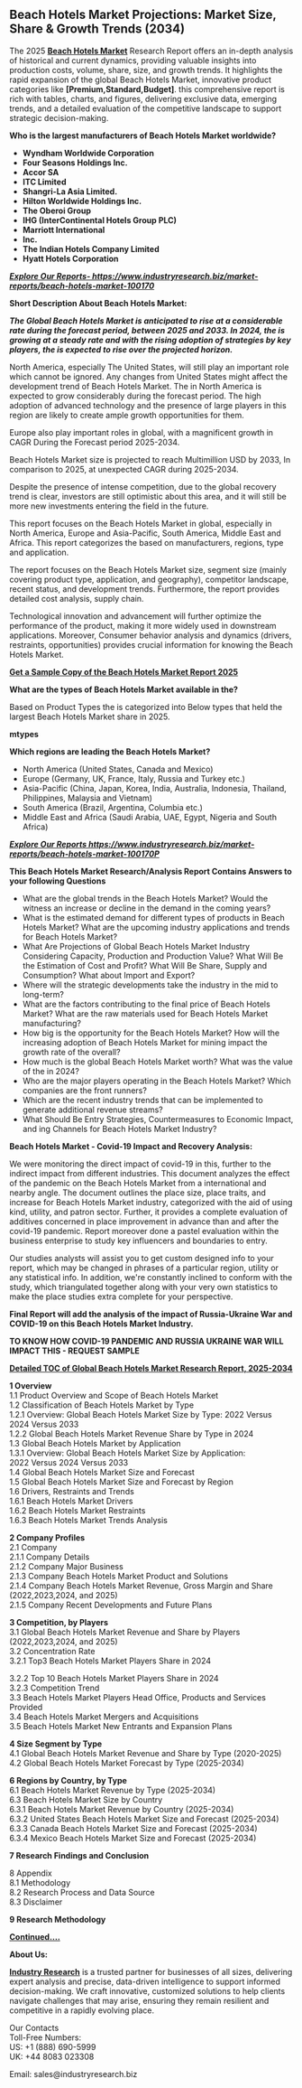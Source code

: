 <h2><strong>Beach Hotels Market Projections: Market Size, Share & Growth Trends (2034)</strong></h2><p>The 2025&nbsp;<strong><a href="https://www.industryresearch.biz/market-reports/beach-hotels-market-100170">Beach Hotels Market</a></strong>&nbsp;Research Report offers an in-depth analysis of historical and current dynamics, providing valuable insights into production costs, volume, share, size, and growth trends. It highlights the rapid expansion of the global Beach Hotels Market, innovative product categories like&nbsp;<strong>[Premium,Standard,Budget]</strong>. this comprehensive report is rich with tables, charts, and figures, delivering exclusive data, emerging trends, and a detailed evaluation of the competitive landscape to support strategic decision-making.</p><p><strong>Who is the largest manufacturers of Beach Hotels Market worldwide?</strong></p><p><strong><ul><li>Wyndham Worldwide Corporation</li><li>Four Seasons Holdings Inc.</li><li>Accor SA</li><li>ITC Limited</li><li>Shangri-La Asia Limited.</li><li>Hilton Worldwide Holdings Inc.</li><li>The Oberoi Group</li><li>IHG (InterContinental Hotels Group PLC)</li><li>Marriott International</li><li> Inc.</li><li>The Indian Hotels Company Limited</li><li>Hyatt Hotels Corporation</li></ul></strong></p><p><strong><em><a href="https://www.industryresearch.biz/enquiry/request-sample/100170">Explore Our Reports-&nbsp;https://www.industryresearch.biz/market-reports/beach-hotels-market-100170</a></em></strong></p><p><strong>Short Description About Beach Hotels Market:</strong></p><p><strong><em>The Global Beach Hotels Market is anticipated to rise at a considerable rate during the forecast period, between 2025 and 2033. In 2024, the is growing at a steady rate and with the rising adoption of strategies by key players, the is expected to rise over the projected horizon.</em></strong></p><p>North America, especially The United States, will still play an important role which cannot be ignored. Any changes from United States might affect the development trend of Beach Hotels Market. The in North America is expected to grow considerably during the forecast period. The high adoption of advanced technology and the presence of large players in this region are likely to create ample growth opportunities for them.</p><p>Europe also play important roles in global, with a magnificent growth in CAGR During the Forecast period 2025-2034.</p><p>Beach Hotels Market size is projected to reach Multimillion USD by 2033, In comparison to 2025, at unexpected CAGR during 2025-2034.</p><p>Despite the presence of intense competition, due to the global recovery trend is clear, investors are still optimistic about this area, and it will still be more new investments entering the field in the future.</p><p>This report focuses on the Beach Hotels Market in global, especially in North America, Europe and Asia-Pacific, South America, Middle East and Africa. This report categorizes the based on manufacturers, regions, type and application.</p><p>The report focuses on the Beach Hotels Market size, segment size (mainly covering product type, application, and geography), competitor landscape, recent status, and development trends. Furthermore, the report provides detailed cost analysis, supply chain.</p><p>Technological innovation and advancement will further optimize the performance of the product, making it more widely used in downstream applications. Moreover, Consumer behavior analysis and dynamics (drivers, restraints, opportunities) provides crucial information for knowing the Beach Hotels Market.</p><p><strong><a href="https://www.industryresearch.biz/enquiry/request-sample/100170">Get a Sample Copy of the Beach Hotels Market Report 2025</a></strong></p><p><strong>What are the types of Beach Hotels Market available in the?</strong></p><p>Based on Product Types the is categorized into Below types that held the largest Beach Hotels Market share in 2025.</p><p><strong>mtypes</strong></p><p><strong>Which regions are leading the Beach Hotels Market?</strong></p><ul><li>North America (United States, Canada and Mexico)</li><li>Europe (Germany, UK, France, Italy, Russia and Turkey etc.)</li><li>Asia-Pacific (China, Japan, Korea, India, Australia, Indonesia, Thailand, Philippines, Malaysia and Vietnam)</li><li>South America (Brazil, Argentina, Columbia etc.)</li><li>Middle East and Africa (Saudi Arabia, UAE, Egypt, Nigeria and South Africa)</li></ul><p><strong><em><a href="https://www.industryresearch.biz/market-reports/beach-hotels-market-100170">Explore Our Reports https://www.industryresearch.biz/market-reports/beach-hotels-market-100170P</a></em></strong></p><p><strong>This Beach Hotels Market Research/Analysis Report Contains Answers to your following Questions</strong></p><ul><li>What are the global trends in the Beach Hotels Market? Would the witness an increase or decline in the demand in the coming years?</li><li>What is the estimated demand for different types of products in Beach Hotels Market? What are the upcoming industry applications and trends for Beach Hotels Market?</li><li>What Are Projections of Global Beach Hotels Market Industry Considering Capacity, Production and Production Value? What Will Be the Estimation of Cost and Profit? What Will Be Share, Supply and Consumption? What about Import and Export?</li><li>Where will the strategic developments take the industry in the mid to long-term?</li><li>What are the factors contributing to the final price of Beach Hotels Market? What are the raw materials used for Beach Hotels Market manufacturing?</li><li>How big is the opportunity for the Beach Hotels Market? How will the increasing adoption of Beach Hotels Market for mining impact the growth rate of the overall?</li><li>How much is the global Beach Hotels Market worth? What was the value of the in 2024?</li><li>Who are the major players operating in the Beach Hotels Market? Which companies are the front runners?</li><li>Which are the recent industry trends that can be implemented to generate additional revenue streams?</li><li>What Should Be Entry Strategies, Countermeasures to Economic Impact, and ing Channels for Beach Hotels Market Industry?</li></ul><p><strong>Beach Hotels Market - Covid-19 Impact and Recovery Analysis:</strong></p><p>We were monitoring the direct impact of covid-19 in this, further to the indirect impact from different industries. This document analyzes the effect of the pandemic on the Beach Hotels Market from a international and nearby angle. The document outlines the place size, place traits, and increase for Beach Hotels Market industry, categorized with the aid of using kind, utility, and patron sector. Further, it provides a complete evaluation of additives concerned in place improvement in advance than and after the covid-19 pandemic. Report moreover done a pastel evaluation within the business enterprise to study key influencers and boundaries to entry.</p><p>Our studies analysts will assist you to get custom designed info to your report, which may be changed in phrases of a particular region, utility or any statistical info. In addition, we're constantly inclined to conform with the study, which triangulated together along with your very own statistics to make the place studies extra complete for your perspective.</p><p><strong>Final Report will add the analysis of the impact of Russia-Ukraine War and COVID-19 on this Beach Hotels Market Industry.</strong></p><p><strong>TO KNOW HOW COVID-19 PANDEMIC AND RUSSIA UKRAINE WAR WILL IMPACT THIS - REQUEST SAMPLE</strong></p><p><strong><a href="https://www.industryresearch.biz/market-reports/beach-hotels-market-100170">Detailed TOC of Global Beach Hotels Market Research Report, 2025-2034</a></strong></p><p><strong>1 Overview</strong><br /> 1.1 Product Overview and Scope of Beach Hotels Market<br /> 1.2 Classification of Beach Hotels Market by Type<br /> 1.2.1 Overview: Global Beach Hotels Market Size by Type: 2022 Versus 2024 Versus 2033<br /> 1.2.2 Global Beach Hotels Market Revenue Share by Type in 2024<br /> 1.3 Global Beach Hotels Market by Application<br /> 1.3.1 Overview: Global Beach Hotels Market Size by Application: 2022&nbsp;Versus 2024 Versus 2033<br /> 1.4 Global Beach Hotels Market Size and Forecast<br /> 1.5 Global Beach Hotels Market Size and Forecast by Region<br /> 1.6 Drivers, Restraints and Trends<br /> 1.6.1 Beach Hotels Market Drivers<br /> 1.6.2 Beach Hotels Market Restraints<br /> 1.6.3 Beach Hotels Market Trends Analysis</p><p><strong>2 Company Profiles</strong><br /> 2.1 Company<br /> 2.1.1 Company Details<br /> 2.1.2 Company Major Business<br /> 2.1.3 Company Beach Hotels Market Product and Solutions<br /> 2.1.4 Company Beach Hotels Market Revenue, Gross Margin and Share (2022,2023,2024, and 2025)<br /> 2.1.5 Company Recent Developments and Future Plans</p><p><strong>3 Competition, by Players</strong><br /> 3.1 Global Beach Hotels Market Revenue and Share by Players (2022,2023,2024, and 2025)<br /> 3.2 Concentration Rate<br /> 3.2.1 Top3 Beach Hotels Market Players Share in 2024</p><p>3.2.2 Top 10 Beach Hotels Market Players Share in 2024<br /> 3.2.3 Competition Trend<br /> 3.3 Beach Hotels Market Players Head Office, Products and Services Provided<br /> 3.4 Beach Hotels Market Mergers and Acquisitions<br /> 3.5 Beach Hotels Market New Entrants and Expansion Plans</p><p><strong>4 Size Segment by Type</strong><br /> 4.1 Global Beach Hotels Market Revenue and Share by Type (2020-2025)<br /> 4.2 Global Beach Hotels Market Forecast by Type (2025-2034)</p><p><strong>6 Regions by Country, by Type</strong><br /> 6.1 Beach Hotels Market Revenue by Type (2025-2034)<br /> 6.3 Beach Hotels Market Size by Country<br /> 6.3.1 Beach Hotels Market Revenue by Country (2025-2034)<br /> 6.3.2 United States Beach Hotels Market Size and Forecast (2025-2034)<br /> 6.3.3 Canada Beach Hotels Market Size and Forecast (2025-2034)<br /> 6.3.4 Mexico Beach Hotels Market Size and Forecast (2025-2034)</p><p><strong>7 Research Findings and Conclusion</strong></p><p>8 Appendix<br /> 8.1 Methodology<br /> 8.2 Research Process and Data Source<br /> 8.3 Disclaimer</p><p><strong>9 Research Methodology</strong></p><p><strong><a href="https://www.industryresearch.biz/market-reports/beach-hotels-market-100170">Continued&hellip;.</a></strong></p><p><strong>About Us:</strong></p><p><strong><a href="https://www.industryresearch.biz/">Industry Research</a></strong>&nbsp;is a trusted partner for businesses of all sizes, delivering expert analysis and precise, data-driven intelligence to support informed decision-making. We craft innovative, customized solutions to help clients navigate challenges that may arise, ensuring they remain resilient and competitive in a rapidly evolving place.</p><p>Our Contacts<br /> Toll-Free Numbers:<br /> US: +1 (888) 690-5999<br /> UK: +44 8083 023308</p><p>Email: sales@industryresearch.biz</p>
